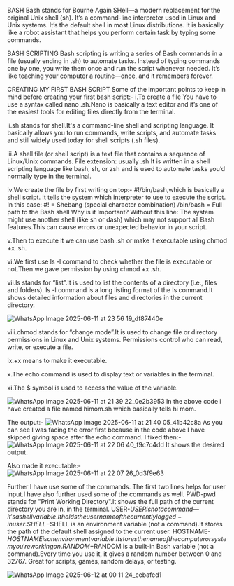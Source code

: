  BASH
 Bash stands for Bourne Again SHell—a modern replacement for the original Unix shell (sh).
 It’s a command-line interpreter used in Linux and Unix systems.
 It’s the default shell in most Linux distributions.
 It is basically like a robot assistant that helps you perform certain task by typing some commands.

 BASH SCRIPTING
Bash scripting is writing a series of Bash commands in a file (usually ending in .sh) to automate tasks.
Instead of typing commands one by one, you write them once and run the script whenever needed.
It’s like teaching your computer a routine—once, and it remembers forever.

CREATING MY FIRST BASH SCRIPT
Some of the important points to keep in mind before creating your first bash script:-
i.To create a file You have to use a syntax called nano <file name you want>.sh.Nano is basically a text editor and it’s one of the easiest tools for editing files directly from the terminal.

ii.sh stands for shell.It's a command-line shell and scripting language.
It basically allows you to run commands, write scripts, and automate tasks and still widely used today for shell scripts (.sh files).

iii.A shell file (or shell script) is a text file that contains a sequence of Linux/Unix commands.
File extension: usually .sh
It is written in a shell scripting language like bash, sh, or zsh and is used to automate tasks you’d normally type in the terminal.

iv.We create the file by first writing on top:- #!/bin/bash,which is basically a shell script.
It tells the system which interpreter to use to execute the script.
In this case:
#! = Shebang (special character combination)
/bin/bash = Full path to the Bash shell
Why is it Important?
Without this line:
The system might use another shell (like sh or dash) which may not support all Bash features.This can cause errors or unexpected behavior in your script.

v.Then to execute it we can use bash <file name you want>.sh or make it executable using chmod +x <file name you want>.sh.

vi.We first use ls -l command to check whether the file is executable or not.Then we gave permission by using chmod +x <file name you want>.sh.

vii.ls stands for “list”.It is used to list the contents of a directory (i.e., files and folders).
ls -l command is a long listing format of the ls command.It shows detailed information about files and directories in the current directory.


![WhatsApp Image 2025-06-11 at 23 56 19_df87440e](https://github.com/user-attachments/assets/efb0a96a-3e29-4a30-a1f8-4ae576978e7d)



viii.chmod stands for “change mode”.It is used to change file or directory permissions in Linux and Unix systems.
Permissions control who can read, write, or execute a file.

ix.+x means to make it executable.

x.The echo command is used to display text or variables in the terminal.

xi.The $ symbol is used to access the value of the variable.


![WhatsApp Image 2025-06-11 at 21 39 22_0e2b3953](https://github.com/user-attachments/assets/e509d193-2ee3-4234-82ba-4c2b4d030083)
In the above code i have created a file named himom.sh which basically tells hi mom.

The output:-
![WhatsApp Image 2025-06-11 at 21 40 05_41b42c8a](https://github.com/user-attachments/assets/8fe77c22-fd50-4569-91ac-4a9b9558e51a)
As you can see I was facing the error first because in the code above I have skipped giving space after the echo command.
I fixed then:-
![WhatsApp Image 2025-06-11 at 22 06 40_f9c7c4dd](https://github.com/user-attachments/assets/08ad50b3-6e67-4ead-be4f-c2347e643d4e)
It shows the desired output.

Also made it executable:-
![WhatsApp Image 2025-06-11 at 22 07 26_0d3f9e63](https://github.com/user-attachments/assets/4abd7b3a-0277-4d6f-87b0-8c0f05a16c33)

Further I have use some of the commands.
The first two lines helps for user input.I have also further used some of the commands as well.
PWD-pwd stands for "Print Working Directory".It shows the full path of the current directory you are in, in the terminal.
USER-$USER is not a command—it's a shell variable.It holds the username of the currently logged-in user.
SHELL-$SHELL is an environment variable (not a command).It stores the path of the default shell assigned to the current user.
HOSTNAME-$HOSTNAME is an environment variable.It stores the name of the computer or system you're working on.
RANDOM-$RANDOM is a built-in Bash variable (not a command).Every time you use it, it gives a random number between 0 and 32767.
Great for scripts, games, random delays, or testing.


![WhatsApp Image 2025-06-12 at 00 11 24_eebafed1](https://github.com/user-attachments/assets/bbec5bee-c763-4445-98fb-0c7fb44260d2)






